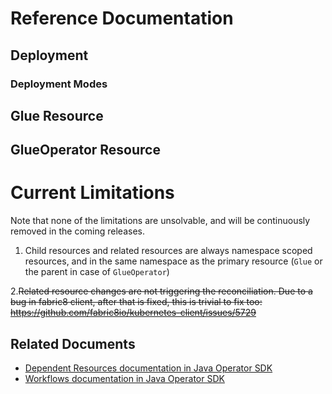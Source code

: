 # Reference Documentation

## Deployment

### Deployment Modes

## Glue Resource

## GlueOperator Resource

# Current Limitations

Note that none of the limitations are unsolvable, and will be continuously removed in the coming releases.

1. Child resources and related resources are always namespace scoped resources, and in the same namespace as the
   primary resource (`Glue` or the parent in case of `GlueOperator`)

2.~~Related resource changes are not triggering the reconciliation.
Due to a bug in fabric8 client, after that is fixed, this is trivial to fix too:
https://github.com/fabric8io/kubernetes-client/issues/5729~~

## Related Documents

- [Dependent Resources documentation in Java Operator SDK](https://javaoperatorsdk.io/docs/dependent-resources)
- [Workflows documentation in Java Operator SDK](https://javaoperatorsdk.io/docs/workflows)
